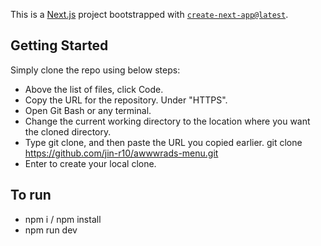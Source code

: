 This is a [Next.js](https://nextjs.org/) project bootstrapped with [`create-next-app@latest`](https://github.com/vercel/next.js/tree/canary/packages/create-next-app).

## Getting Started

Simply clone the repo using below steps:
- Above the list of files, click  Code.
- Copy the URL for the repository. Under "HTTPS".
- Open Git Bash or any terminal.
- Change the current working directory to the location where you want the cloned directory.
- Type git clone, and then paste the URL you copied earlier. git clone https://github.com/jin-r10/awwwrads-menu.git
- Enter to create your local clone.

 ## To run
 
 - npm i / npm install
 - npm run dev
